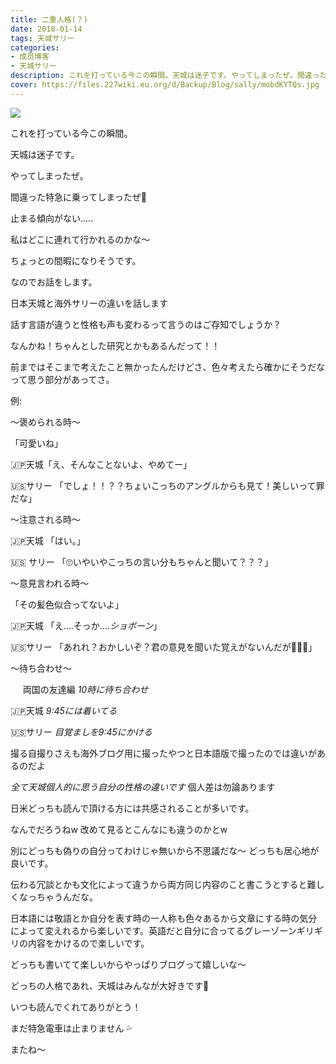 ```yaml
---
title: 二重人格(？)
date: 2018-01-14
tags: 天城サリー
categories: 
- 成员博客
- 天城サリー
description: これを打っている今この瞬間。天城は迷子です。やってしまったぜ。間違った特急に乗ってしまったぜ😬止まる傾向がない.....私はどこに連れて行かれるのかな〜ちょっとの間暇になりそうです。なのでお話をします。...
cover: https://files.227wiki.eu.org/d/Backup/Blog/sally/mobdKYTQs.jpg 
---
```

![](https://files.227wiki.eu.org/d/Backup/Blog/sally/mobdKYTQs.jpg)

これを打っている今この瞬間。

天城は迷子です。

やってしまったぜ。

間違った特急に乗ってしまったぜ😬

止まる傾向がない.....

私はどこに連れて行かれるのかな〜

ちょっとの間暇になりそうです。

なのでお話をします。

日本天城と海外サリーの違いを話します

話す言語が違うと性格も声も変わるって言うのはご存知でしょうか？

なんかね！ちゃんとした研究とかもあるんだって！！

前まではそこまで考えたこと無かったんだけどさ、色々考えたら確かにそうだなって思う部分があってさ。

例:

〜褒められる時〜

「可愛いね」

🇯🇵天城「え、そんなことないよ、やめてー」

🇺🇸サリー 「でしょ！！？？ちょいこっちのアングルからも見て！美しいって罪だな」




〜注意される時〜

🇯🇵天城 「はい。」

🇺🇸 サリー 「🙄いやいやこっちの言い分もちゃんと聞いて？？？」




〜意見言われる時〜

「その髪色似合ってないよ」

🇯🇵天城 「え....そっか....*ショボーン*」

🇺🇸サリー 「あれれ？おかしいぞ？君の意見を聞いた覚えがないんだが🤷🏻‍♀️」



〜待ち合わせ〜

     両国の友達編
*10時に待ち合わせ*

🇯🇵天城 *9:45には着いてる*

🇺🇸サリー *目覚ましを9:45にかける*


撮る自撮りさえも海外ブログ用に撮ったやつと日本語版で撮ったのでは違いがあるのだよ



*全て天城個人的に思う自分の性格の違いです* 個人差は勿論あります

日米どっちも読んで頂ける方には共感されることが多いです。

なんでだろうねw 改めて見るとこんなにも違うのかとw

別にどっちも偽りの自分ってわけじゃ無いから不思議だな〜 どっちも居心地が良いです。

伝わる冗談とかも文化によって違うから両方同じ内容のこと書こうとすると難しくなっちゃうんだな。

日本語には敬語とか自分を表す時の一人称も色々あるから文章にする時の気分によって変えれるから楽しいです。英語だと自分に合ってるグレーゾーンギリギリの内容をかけるので楽しいです。

どっちも書いてて楽しいからやっぱりブログって嬉しいな〜 

どっちの人格であれ、天城はみんなが大好きです💖

いつも読んでくれてありがとう！

まだ特急電車は止まりません 💦

またね〜 










